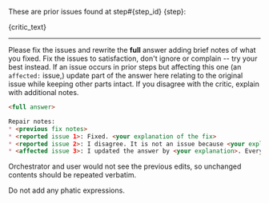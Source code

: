 These are prior issues found at step#{step_id} {step}:

{critic_text}

---

Please fix the issues and rewrite the **full** answer adding brief notes of what you fixed. Fix the issues to 
satisfaction, don't ignore or complain -- try your best instead. If an issue occurs in prior steps but affecting this 
one (an `affected:` issue,) update part of the answer here relating to the original issue while keeping other parts 
intact. If you disagree with the critic, explain with additional notes.

```markdown
<full answer>

Repair notes:
* <previous fix notes>
* <reported issue 1>: Fixed. <your explanation of the fix>
* <reported issue 2>: I disagree. It is not an issue because <your explanation>
* <affected issue 3>: I updated the answer by <your explanation>. Everything else is intact.
```

Orchestrator and user would not see the previous edits, so unchanged contents should be repeated verbatim. 

Do not add any phatic expressions.
